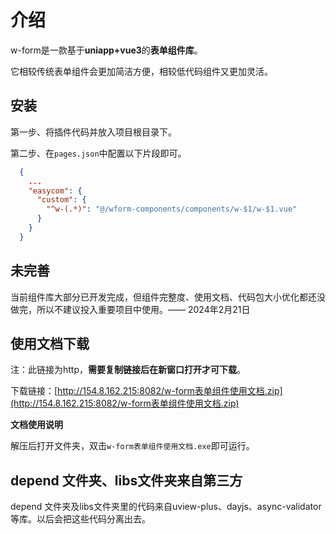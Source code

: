 # 介绍

w-form是一款基于**uniapp+vue3**的**表单组件库**。

它相较传统表单组件会更加简洁方便，相较低代码组件又更加灵活。



##  安装

第一步、将插件代码并放入项目根目录下。

第二步、在`pages.json`中配置以下片段即可。

```json
  {
    ...
    "easycom": {
      "custom": {
        "^w-(.*)": "@/wform-components/components/w-$1/w-$1.vue"
      }
    }
  }
```



## 未完善

当前组件库大部分已开发完成，但组件完整度、使用文档、代码包大小优化都还没做完，所以不建议投入重要项目中使用。—— 2024年2月21日



## 使用文档下载

注：此链接为http，**需要复制链接后在新窗口打开才可下载**。

下载链接：[http://154.8.162.215:8082/w-form表单组件使用文档.zip](http://154.8.162.215:8082/w-form表单组件使用文档.zip)

**文档使用说明**

解压后打开文件夹，双击`w-form表单组件使用文档.exe`即可运行。



## depend 文件夹、libs文件夹来自第三方

depend 文件夹及libs文件夹里的代码来自uview-plus、dayjs、async-validator等库。以后会把这些代码分离出去。



